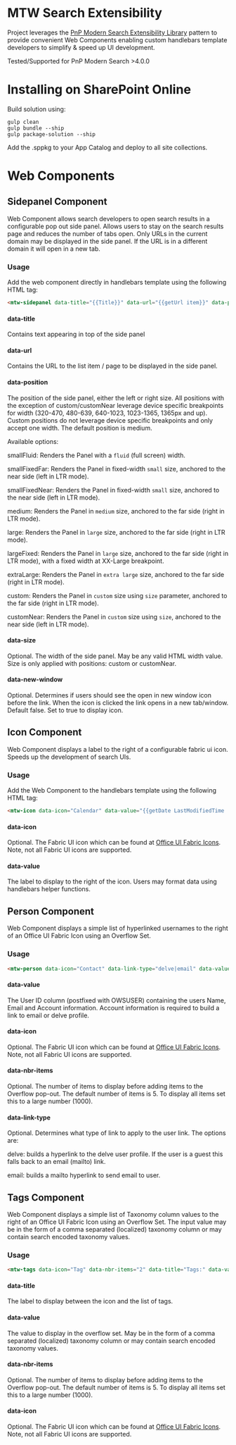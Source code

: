 # MTW Search Extensibility

Project leverages the [PnP Modern Search Extensibility Library](https://microsoft-search.github.io/pnp-modern-search/search-extensibility-library/getting-started/) pattern to provide convenient Web Components enabling custom handlebars template developers to simplify & speed up UI development.

Tested/Supported for PnP Modern Search >4.0.0

# Installing on SharePoint Online

Build solution using: 

```
gulp clean
gulp bundle --ship
gulp package-solution --ship
```

Add the .sppkg to your App Catalog and deploy to all site collections.

# Web Components

## Sidepanel Component
Web Component allows search developers to open search results in a configurable pop out side panel. Allows users to stay on the search results page and reduces the number of tabs open. Only URLs in the current domain may be displayed in the side panel. If the URL is in a different domain it will open in a new tab.

### Usage

Add the web component directly in handlebars template using the following HTML tag:

```html
<mtw-sidepanel data-title="{{Title}}" data-url="{{getUrl item}}" data-position="custom|customNear|extraLarge|large|largeFixed|medium|smallFixedFar|smallFixedNear|smallFluid" data-size="100px|10rem|40%|etc." data-new-window="true|false" ></mtw-sidepanel>
```

#### data-title
Contains text appearing in top of the side panel

#### data-url
Contains the URL to the list item / page to be displayed in the side panel. 

#### data-position
The position of the side panel, either the left or right size. All positions with the exception of custom/customNear leverage device specific breakpoints for width (320-470, 480-639, 640-1023, 1023-1365, 1365px and up). Custom positions do not leverage device specific breakpoints and only accept one width. The default position is medium.

Available options:

smallFluid: Renders the Panel with a `fluid` (full screen) width.

smallFixedFar: Renders the Panel in fixed-width `small` size, anchored to the near side (left in LTR mode).

smallFixedNear: Renders the Panel in fixed-width `small` size, anchored to the near side (left in LTR mode).

medium: Renders the Panel in `medium` size, anchored to the far side (right in LTR mode).

large: Renders the Panel in `large` size, anchored to the far side (right in LTR mode).

largeFixed: Renders the Panel in `large` size, anchored to the far side (right in LTR mode), with a fixed width at XX-Large breakpoint.

extraLarge: Renders the Panel in `extra large` size, anchored to the far side (right in LTR mode).

custom: Renders the Panel in `custom` size using `size` parameter, anchored to the far side (right in LTR mode).

customNear: Renders the Panel in `custom` size using `size`, anchored to the near side (left in LTR mode).

#### data-size
Optional. The width of the side panel. May be any valid HTML width value. Size is only applied with positions: custom or customNear. 

#### data-new-window
Optional. Determines if users should see the open in new window icon before the link. When the icon is clicked the link opens in a new tab/window. Default false. Set to true to display icon. 


## Icon Component

Web Component displays a label to the right of a configurable fabric ui icon. Speeds up the development of search UIs. 

### Usage

Add the Web Component to the handlebars template using the following HTML tag:
```html
<mtw-icon data-icon="Calendar" data-value="{{getDate LastModifiedTime 'MM-DD-YYYY'}}"></mtw-icon>
```

#### data-icon
Optional. The Fabric UI icon which can be found at [Office UI Fabric Icons](https://uifabricicons.azurewebsites.net/). Note, not all Fabric UI icons are supported.

#### data-value
The label to display to the right of the icon. Users may format data using handlebars helper functions.


## Person Component

Web Component displays a simple list of hyperlinked usernames to the right of an Office UI Fabric Icon using an Overflow Set. 

### Usage
```html
<mtw-person data-icon="Contact" data-link-type="delve|email" data-value="{{AuthorOWSUSER}}"></mtw-person>
```

#### data-value
The User ID column (postfixed with OWSUSER) containing the users Name, Email and Account information. Account information is required to build a link to email or delve profile.

#### data-icon
Optional. The Fabric UI icon which can be found at [Office UI Fabric Icons](https://uifabricicons.azurewebsites.net/). Note, not all Fabric UI icons are supported.

#### data-nbr-items
Optional. The number of items to display before adding items to the Overflow pop-out. The default number of items is 5. To display all items set this to a large number (1000).

#### data-link-type
Optional. Determines what type of link to apply to the user link. The options are:

delve: builds a hyperlink to the delve user profile. If the user is a guest this falls back to an email (mailto) link.

email: builds a mailto hyperlink to send email to user.


## Tags Component

Web Component displays a simple list of Taxonomy column values to the right of an Office UI Fabric Icon using an Overflow Set. The input value may be in the form of a comma separated (localized) taxonomy column or may contain search encoded taxonomy values.

### Usage
```html
<mtw-tags data-icon="Tag" data-nbr-items="2" data-title="Tags:" data-value="{{owstaxidmetadataalltagsinfo}}"></mtw-tags>
```

#### data-title
The label to display between the icon and the list of tags.

#### data-value
The value to display in the overflow set. May be in the form of a comma separated (localized) taxonomy column or may contain search encoded taxonomy values.

#### data-nbr-items
Optional. The number of items to display before adding items to the Overflow pop-out. The default number of items is 5. To display all items set this to a large number (1000).

#### data-icon
Optional. The Fabric UI icon which can be found at [Office UI Fabric Icons](https://uifabricicons.azurewebsites.net/). Note, not all Fabric UI icons are supported.
